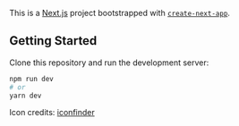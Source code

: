 This is a [Next.js](https://nextjs.org/) project bootstrapped with [`create-next-app`](https://github.com/vercel/next.js/tree/canary/packages/create-next-app).

## Getting Started

Clone this repository and run the development server:

```bash
npm run dev
# or
yarn dev
```

Icon credits: [iconfinder](https://www.iconfinder.com/iconsets/coronavirus-flat)